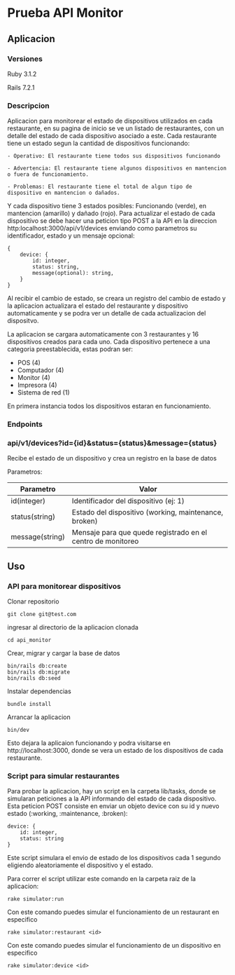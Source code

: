 # Prueba API Monitor

## Aplicacion
### Versiones
Ruby 3.1.2

Rails 7.2.1

### Descripcion
Aplicacion para monitorear el estado de dispositivos utilizados en cada restaurante, en su pagina de inicio se ve un listado de restaurantes, con un detalle del estado de cada dispositivo asociado a este.
Cada restaurante tiene un estado segun la cantidad de dispositivos funcionando:

    - Operativo: El restaurante tiene todos sus dispositivos funcionando

    - Advertencia: El restaurante tiene algunos dispositivos en mantencion o fuera de funcionamiento.

    - Problemas: El restaurante tiene el total de algun tipo de dispositivo en mantencion o dañados.

Y cada dispositivo tiene 3 estados posibles: Funcionando (verde), en mantencion (amarillo) y dañado (rojo).
Para actualizar el estado de cada dispositivo se debe hacer una peticion tipo POST a la API en la direccion http:localhost:3000/api/v1/devices enviando como parametros su identificador, estado y un mensaje opcional:
```
{
    device: {
        id: integer,
        status: string,
        message(optional): string,
    }
}
```
Al recibir el cambio de estado, se creara un registro del cambio de estado y la aplicacion actualizara el estado del restaurante y dispositivo automaticamente y se podra ver un detalle de cada actualizacion del dispositvo.

La aplicacion se cargara automaticamente con 3 restaurantes y 16 dispositivos creados para cada uno. Cada dispositivo pertenece a una categoria preestablecida, estas podran ser:
- POS (4)
- Computador  (4)
- Monitor  (4)
- Impresora  (4)
- Sistema de red  (1)

En primera instancia todos los dispositivos estaran en funcionamiento.


### Endpoints

 ### api/v1/devices?id=**{id}**&status=**{status}**&message=**{status}**
 Recibe el estado de un dispositivo y crea un registro en la base de datos

 Parametros:

| Parametro    | Valor |
| -------- | ------- |
| id(integer)  | Identificador del dispositivo (ej: 1)   |
| status(string) | Estado del dispositivo (working, maintenance, broken)     |
| message(string) | Mensaje para que quede registrado en el centro de monitoreo     |


## Uso
### API para monitorear dispositivos
Clonar repositorio
```
git clone git@test.com
```

ingresar al directorio de la aplicacion clonada
```
cd api_monitor
```

Crear, migrar y cargar la base de datos
```
bin/rails db:create
bin/rails db:migrate
bin/rails db:seed
```
Instalar dependencias
```
bundle install
```

Arrancar la aplicacion
```
bin/dev
```

Esto dejara la aplicaion funcionando y podra visitarse en http://localhost:3000, donde se vera un estado de los dispositivos de cada restaurante.

### Script para simular restaurantes
Para probar la aplicacion, hay un script en la carpeta lib/tasks, donde se simularan peticiones a la API informando del estado de cada dispositivo.
Esta peticion POST consiste en enviar un objeto device con su id y nuevo estado (:working, :maintenance, :broken):
```
device: {
    id: integer,
    status: string
}
```

Este script simulara el envio de estado de los dispositivos cada 1 segundo eligiendo aleatoriamente el dispositivo y el estado.

Para correr el script utilizar este comando en la carpeta raiz de la aplicacion:
```
rake simulator:run
```


Con este comando puedes simular el funcionamiento de un restaurant en especifico
```
rake simulator:restaurant <id>
```


Con este comando puedes simular el funcionamiento de un dispositivo en especifico
```
rake simulator:device <id>
```


